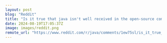 ```yaml
---
layout: post
blog: "Reddit"
title: "Is it true that java isn't well received in the open-source community?"
date: 2024-08-19T17:05:37Z
image: images/reddit.png
remote_url: "https://www.reddit.com/r/java/comments/1ew75sl/is_it_true_that_java_isnt_well_received_in_the/"
---
```

